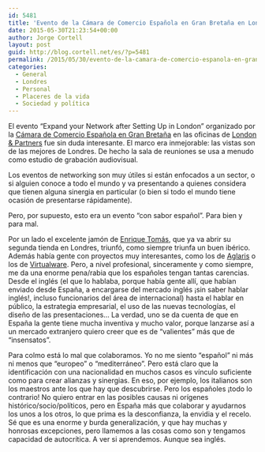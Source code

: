 ```yaml
---
id: 5481
title: 'Evento de la Cámara de Comercio Española en Gran Bretaña en London &#038; Partners'
date: 2015-05-30T21:23:54+00:00
author: Jorge Cortell
layout: post
guid: http://blog.cortell.net/es/?p=5481
permalink: /2015/05/30/evento-de-la-camara-de-comercio-espanola-en-gran-bretana-en-london-partners/
categories:
  - General
  - Londres
  - Personal
  - Placeres de la vida
  - Sociedad y polí­tica
---
```

El evento &#8220;Expand your Network after Setting Up in London&#8221; organizado por la <a href="http://www.spanishchamber.co.uk/" target="_blank">Cámara de Comercio Española en Gran Bretaña</a> en las oficinas de <a href="http://www.londonandpartners.com/" target="_blank">London & Partners</a> fue sin duda interesante. El marco era inmejorable: las vistas son de las mejores de Londres. De hecho la sala de reuniones se usa a menudo como estudio de grabación audiovisual.

Los eventos de networking son muy útiles si están enfocados a un sector, o si alguien conoce a todo el mundo y va presentando a quienes considera que tienen alguna sinergia en particular (o bien si todo el mundo tiene ocasión de presentarse rápidamente).

Pero, por supuesto, esto era un evento &#8220;con sabor español&#8221;. Para bien y para mal.

Por un lado el excelente jamón de <a href="https://www.enriquetomas.com/empresa/en/tienda/?id=119#" target="_blank">Enrique Tomás</a>, que ya va abrir su segunda tienda en Londres, triunfó, como siempre triunfa un buen ibérico. Además había gente con proyectos muy interesantes, como los de <a href="http://www.aglariscell.es/" target="_blank">Aglaris</a> o los de <a href="http://virtualwaregroup.com/" target="_blank">Virtualware</a>. Pero, a nivel profesional, sinceramente y como siempre, me da una enorme pena/rabia que los españoles tengan tantas carencias. Desde el inglés (el que lo hablaba, porque había gente allí, que habían enviado desde España, a encargarse del mercado inglés ¡sin saber hablar inglés!, incluso funcionarios del área de internacional) hasta el hablar en público, la estrategia empresarial, el uso de las nuevas tecnologías, el diseño de las presentaciones&#8230; La verdad, uno se da cuenta de que en España la gente tiene mucha inventiva y mucho valor, porque lanzarse así a un mercado extranjero quiero creer que es de &#8220;valientes&#8221; más que de &#8220;insensatos&#8221;.

Para colmo está lo mal que colaboramos. Yo no me siento &#8220;español&#8221; ni más ni menos que &#8220;europeo&#8221; o &#8220;mediterráneo&#8221;. Pero está claro que la identificación con una nacionalidad en muchos casos es vínculo suficiente como para crear alianzas y sinergias. En eso, por ejemplo, los italianos son los maestros ante los que hay que descubrirse. Pero los españoles ¡todo lo contrario! No quiero entrar en las posibles causas ni orígenes histórico/socio/políticos, pero en España más que colaborar y ayudarnos los unos a los otros, lo que prima es la desconfianza, la envidia y el recelo. Sé que es una enorme y burda generalización, y que hay muchas y honrosas excepciones, pero llamemos a las cosas como son y tengamos capacidad de autocrítica. A ver si aprendemos. Aunque sea inglés.